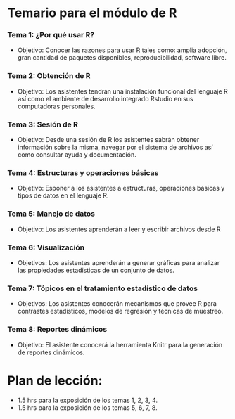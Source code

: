 # Temario para el módulo de R

### Tema 1: ¿Por qué usar R?
* Objetivo: Conocer las razones para usar R tales como: amplia adopción, gran cantidad de paquetes disponibles, reproducibilidad, software libre.

### Tema 2:  Obtención de R 
* Objetivo: Los asistentes tendrán una instalación funcional del lenguaje R así como el ambiente de desarrollo integrado Rstudio en sus computadoras personales.

### Tema 3: Sesión de R 
* Objetivo: Desde una sesión de R los asistentes sabrán obtener información sobre la misma, navegar por el sistema de archivos así como consultar ayuda y documentación.

### Tema 4: Estructuras y operaciones básicas
* Objetivo: Esponer a los asistentes a estructuras, operaciones básicas y tipos de datos en el lenguaje R.

### Tema 5: Manejo de datos
* Objetivo: Los asistentes aprenderán a leer y escribir archivos desde R

### Tema 6: Visualización
* Objetivos: Los asistentes aprenderán a generar gráficas para analizar las propiedades estadisticas de un conjunto de datos.

### Tema 7: Tópicos en el tratamiento estadístico de datos
* Objetivos: Los asistentes conocerán mecanismos que provee R para contrastes estadísticos, modelos de regresión y técnicas de muestreo.

### Tema 8: Reportes dinámicos
* Objetivo: El asistente conocerá la herramienta Knitr para la generación de reportes dinámicos.

# Plan de lección:
* 1.5 hrs para la exposición de los temas 1, 2, 3, 4.
* 1.5 hrs para la exposición de los temas 5, 6, 7, 8.

